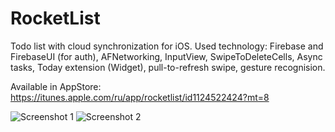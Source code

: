 # RocketList
Todo list with cloud synchronization for iOS.
Used technology: Firebase and FirebaseUI (for auth), AFNetworking, InputView, SwipeToDeleteCells, Async tasks, Today extension (Widget), pull-to-refresh swipe, gesture recognision.

Available in AppStore: https://itunes.apple.com/ru/app/rocketlist/id1124522424?mt=8



![Screenshot 1](http://a1.mzstatic.com/us/r30/Purple60/v4/42/94/51/4294515d-18d0-f038-e251-8f66b8a5e35b/screen696x696.jpeg "Screenshot 1")
![Screenshot 2](http://a3.mzstatic.com/us/r30/Purple20/v4/d6/5d/49/d65d49ea-ea4e-3b6f-924c-aa6cd155e209/screen696x696.jpeg "Screenshot 2")

